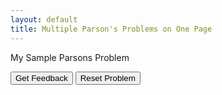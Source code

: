 ```yaml
---
layout: default
title: Multiple Parson's Problems on One Page
---
```

My Sample Parsons Problem

<div id="Sample Parson's Problems-sortableTrash" class="sortable-code"></div> 
<div id="Sample Parson's Problems-sortable" class="sortable-code"></div> 
<div style="clear:both;"></div> 
<p> 
    <input id="Sample Parson's Problems-feedbackLink" value="Get Feedback" type="button" /> 
    <input id="Sample Parson's Problems-newInstanceLink" value="Reset Problem" type="button" /> 
</p> 
<script type="text/javascript"> 
(function(){
  var initial = "def square (a):\n" +
    "   return a * a\n" +
    "def main()\n" +
    "   side = 10\n" +
    "   squared = square (side)\n" +
    "   print (\"Squared area is \", squared)\n" +
    "main()";
  var parsonsPuzzle = new ParsonsWidget({
    "sortableId": "Sample Parson's Problems-sortable",
    "max_wrong_lines": 10,
    "grader": ParsonsWidget._graders.LineBasedGrader,
    "exec_limit": 2500,
    "can_indent": true,
    "x_indent": 50,
    "lang": "en"
  });
  parsonsPuzzle.init(initial);
  parsonsPuzzle.shuffleLines();
  $("#Sample Parson's Problems-newInstanceLink").click(function(event){ 
      event.preventDefault(); 
      parsonsPuzzle.shuffleLines(); 
  }); 
  $("#Sample Parson's Problems-feedbackLink").click(function(event){ 
      event.preventDefault(); 
      parsonsPuzzle.getFeedback(); 
  }); 
})();
</script>
